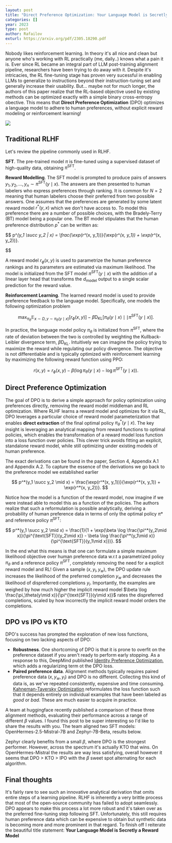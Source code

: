```yaml
---
layout: post
title: "Direct Preference Optimization: Your Language Model is Secretly a Reward Model"
categories: []
year: 2023
type: post
author: Rafailov
exturl: https://arxiv.org/pdf/2305.18290.pdf
---
```


Nobody likes reinforcement learning. In theory it's all nice and clean but anyone who's working with RL practically (me, daily..) knows what a pain it is. Ever since RL became an integral part of LLM post-training alignment pipeline, researchers have been trying to do away with it. Despite it's intricacies, the RL fine-tuning stage has proven very sucessful in enabling LLMs to generalize to instructions beyond their instruction-tuning set and generally increase their usability. But... maybe not for much longer, the authors of this paper realize that the RL-based objective used by existing methods can be optimized exactly with a simple binary cross-entropy obective. This means that **Direct Preference Optimization** (DPO) optimizes a language model to adhere to human preferences, without explicit reward modeling or reinforcement learning!

![](/images/dpo.png)

## Traditional RLHF

Let's review the pipeline commonly used in RLHF.

**SFT**. The pre-trained model $\pi$ is fine-tuned using a supervised dataset of high-quality data, obtaining $\pi^{\text{SFT}}$.

**Reward Modelling**. The SFT model is prompted to produce pairs of answers $y_1, y_2, ...,y_n \sim \pi^{\text{SFT}}(y \mid x)$. The answers are then presented to human labelers who express preferences through ranking. It is common for $N = 2$ meaning that human labelers choose their preferred from two possible answers. One assumes that the preferences are generated by some latent reward model $r^*(y,x)$ which we don't have access to. To model this preference there are a number of possible choices, with the Bradely-Terry (BT) model being a popular one. The BT model stipulates that the human preference distribution $p^*$ can be written as:

$$
p^*(y_1 \succ y_2 | x) = \frac{\exp(r^*(x, y_1))}{\exp(r^*(x, y_1)) + \exp(r^*(x, y_2))}.


$$

A reward model $r_\phi(x,y)$ is used to parametrize the human preference rankings and its parameters are estimated via maximum likelihood. The model is initialized from the SFT model $\pi^{\text{SFT}}(y \mid x)$ with the addition of a linear layer head that transforms the $d_\text{model}$ output to a single scalar prediction for the reward value.

**Reinforcement Learning**. The learned reward model is used to provide preference feedback to the language model. Specifically, one models the following optimization problem

$$
\max_{\pi_\theta} \mathbb{E}_{x \sim D,y \sim \pi_\theta(y \mid x)} \left[ r_\phi(x, y) \right] - \beta \mathrm{D}_{\mathrm{KL}} \left[ \pi_\theta(y \mid x) \mid\mid \pi^{\text{SFT}}(y \mid x) \right].
$$

In practice, the language model policy $\pi_\theta$ is initialized from $\pi^{\text{SFT}}$, where the rate of deviation between the two is controlled by weighting the Kullback-Leibler divergence term, $\beta \mathrm{D}_{\mathrm{KL}}$. Intuitively we can imagine the policy trying to maximize the reward while regulating our policy divergence. The objective is not differentiable and is typically optimized with reinforcement learning by maximizing the following reward function using PPO:

$$
r(x, y) = r_\phi(x, y) - \beta(\log \pi_\theta(y \mid x) - \log \pi^{\text{SFT}}(y \mid x)).
$$

## Direct Preference Optimization

The goal of DPO is to derive a simple approach for policy optimization using preferences directly, removing the reward model middleman and RL optimization. Where RLHF learns a reward model and optimizes for it via RL, DPO leverages a particular choice of reward model parameterization that enables **direct extraction** of the final optimal policy $\pi^*_\theta(y \mid x)$. The key insight is leveraging an analytical mapping from reward functions to optimal policies, which enables the transformation of a reward model loss function into a loss function over policies. This clever trick avoids fitting an explicit, standalone reward model, while still optimizing under existing models of human preference.

The exact derivations can be found in the paper, Section 4, Appendix A.1 and Appendix A.2. To capture the essence of the derivations we go back to the preference model we established earlier

$$
p^*(y_1 \succ y_2 \mid x) = \frac{\exp(r^*(x, y_1))}{\exp(r^*(x, y_1)) + \exp(r^*(x, y_2))}.
$$

Notice how the model is a function of the reward model, now imagine if we were instead able to model this as a function of the policies. The authors realize that such a reformulation is possible analytically, deriving a probability of human preference data in terms of only the optimal policy $\pi*$ and reference policy $\pi^{\text{SFT}}$:

$$
p^*(y_1 \succ y_2 \mid  x) = \frac{1}{1 + \exp(\beta \log \frac{\pi^*(y_2\mid x)}{\pi^{\text{SFT}}(y_2\mid x)} - \beta \log \frac{\pi^*(y_1\mid x)}{\pi^{\text{SFT}}(y_1\mid x)})}.
$$

In the end what this means is that one can formulate a simple maximum likelihood objective over human preference data w.r.t a parametrized policy $\pi_\theta$ and a reference policy $\pi^{\text{SFT}}$, completely removing the need for a explicit reward model and RL! Given a sample $(x, y_l, y_w)$, the DPO update rule increases the likelihood of the preferred completion $y_w$ and decreases the likelihood of dispreferred completions $y_l$. Importantly, the examples are weighed by how much higher the implicit reward model $\beta \log \frac{\pi_\theta(y\mid x)}{\pi^{\text{SFT}}(y\mid x)}$ rates the dispreferred completions, scaled by how incorrectly the implicit reward model orders the completions.

## DPO vs IPO vs KTO
DPO's success has prompted the exploration of new loss functions, focusing on two lacking aspects of DPO:

- **Robustness**. One shortcoming of DPO is that it is prone to overfit on the preference dataset if you aren't ready to perform early stopping. As a response to this, DeepMind published [Identity Preference Optimization](https://arxiv.org/pdf/2310.12036.pdf), which adds a regularizing term ot the DPO loss.
- **Paired preference data**. Alignment methods typically requires paired preference data $(x, y_w, y_l)$ and DPO is no different. Collecting this
kind of data is, as we've repeated consistently, expensive and time consuming. [Kahneman-Taversky Optimization](https://github.com/ContextualAI/HALOs/blob/main/assets/report.pdf) reformulates the loss function such that it depends entirely on individual examples that have been labeled as *good* or *bad*. These are much easier to acquire in practice. 

A team at huggingface recently published a comparison of these three alignment methods, evaluating their performance across a range of different $\beta$ values. I found this post to be super interesting so I'd like to share the results with you. The team aligned two SFT models: OpenHermes-2.5-Mistral-7B and Zephyr-7B-Beta, results below.

[](/images/zephyr-ktodpoipo.png)

[](/images/mistral-ktodpoipo.png)

Zephyr clearly benefits from a small $\beta$, where DPO is the strongest performer. However, across the spectrum it's actually KTO that wins. On OpenHermes-Mistral the results are way less satisfying, overall however it seems that DPO > KTO > IPO with the $\beta$ sweet spot alternating for each algorithm.

## Final thoughts

It's fairly rare to see such an innovative analytical derivation that omits entire steps of a learning pipeline. RLHF is inherently a very brittle process that most of the open-source community has failed to adopt seamlessly. DPO appears to make this process a lot more robust and it's taken over as the preferred fine-tuning step following SFT. Unfortunately, this still requires human preference data which can be expensive to obtain but synthetic data is becoming more and more prominent in that regard. To finish off I reiterate the beautiful title statement: **Your Language Model is Secretly a Reward Model**
